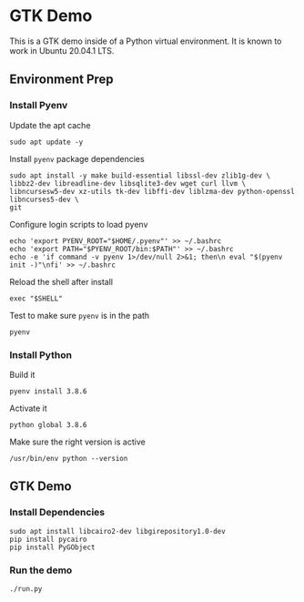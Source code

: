 # GTK Demo

This is a GTK demo inside of a Python virtual environment.  It is known to work in Ubuntu 20.04.1 LTS.

## Environment Prep

### Install Pyenv

Update the apt cache

    sudo apt update -y

Install `pyenv` package dependencies

    sudo apt install -y make build-essential libssl-dev zlib1g-dev \
    libbz2-dev libreadline-dev libsqlite3-dev wget curl llvm \
    libncursesw5-dev xz-utils tk-dev libffi-dev liblzma-dev python-openssl libncurses5-dev \
    git

Configure login scripts to load pyenv

    echo 'export PYENV_ROOT="$HOME/.pyenv"' >> ~/.bashrc
    echo 'export PATH="$PYENV_ROOT/bin:$PATH"' >> ~/.bashrc
    echo -e 'if command -v pyenv 1>/dev/null 2>&1; then\n eval "$(pyenv init -)"\nfi' >> ~/.bashrc

Reload the shell after install

    exec "$SHELL"

Test to make sure `pyenv` is in the path

    pyenv

### Install Python

Build it

    pyenv install 3.8.6

Activate it

    python global 3.8.6
    
Make sure the right version is active

    /usr/bin/env python --version

## GTK Demo

### Install Dependencies

    sudo apt install libcairo2-dev libgirepository1.0-dev
    pip install pycairo
    pip install PyGObject

### Run the demo

    ./run.py


